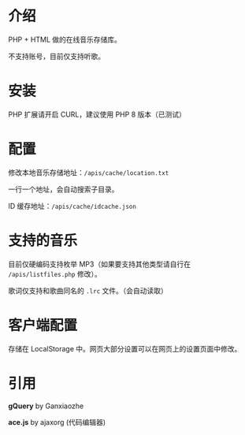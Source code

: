 # 介绍

PHP + HTML 做的在线音乐存储库。

不支持账号，目前仅支持听歌。

# 安装

PHP 扩展请开启 CURL，建议使用 PHP 8 版本（已测试）

# 配置

修改本地音乐存储地址：`/apis/cache/location.txt`

一行一个地址，会自动搜索子目录。

ID 缓存地址：`/apis/cache/idcache.json`

# 支持的音乐

目前仅硬编码支持枚举 MP3（如果要支持其他类型请自行在 `/apis/listfiles.php` 修改）。

歌词仅支持和歌曲同名的 `.lrc` 文件。（会自动读取）

# 客户端配置

存储在 LocalStorage 中。网页大部分设置可以在网页上的设置页面中修改。

# 引用

**gQuery** by Ganxiaozhe

**ace.js** by ajaxorg (代码编辑器)